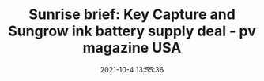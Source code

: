 ---
"title": "Sunrise brief: Key Capture and Sungrow ink battery supply deal - pv magazine USA"
"date": "2021-10-4 13:55:36"
"feed_name": "GOOGLENEWSCONSTRUCTION"
"feed_website": "https://news.google.com/search?q=construction%2Bincident&hl=en-US&gl=US&ceid=US:en"
"feed_rss": "https://news.google.com/rss/search?q=construction%2Bincident&hl=en-US&gl=US&ceid=US:en"
"link": "https://pv-magazine-usa.com/2021/10/04/sunrise-brief-key-capture-and-sungrow-ink-battery-supply-deal/"
"source": "{'href': 'https://pv-magazine-usa.com', 'title': 'pv magazine USA'}"
"file": "_posts/2021-1-1-2d8d6a2c55050316882d64dc3698339c24eb8f74.md"
"accident": "0"
"drilling": "0"
"dead": "0"
"injured": "0"
"arrested": "0"
"place": "unknown place"
"where": "unknown site"
"causes": "unknown"
"place_uri": "unknown place"
---